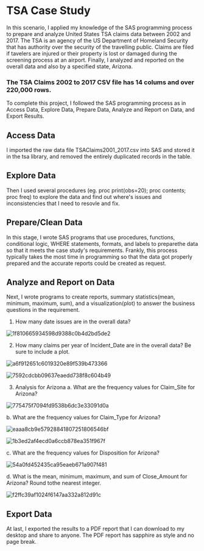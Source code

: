 # TSA Case Study
In this scenario, I applied my knowledge of the SAS programming process to prepare and analyze United States TSA claims data between 2002 and 2017. The TSA is an agency of the US Department of Homeland Security that has authority over the security of the travelling public. Claims are filed if tavelers are injured or their property is lost or damaged during the screening process at an airport. Finally, I analyzed and reported on the overall data and also by a specified state, Arizona.

### The TSA Claims 2002 to 2017 CSV file has 14 colums and over 220,000 rows. 

To complete this project, I followed the SAS programming process as in Access Data, Explore Data, Prepare Data, Analyze and Report on Data, and Export Results. 

## Access Data
I imported the raw data file TSAClaims2001_2017.csv into SAS and stored it in the tsa library, and removed the entirely duplicated records in the table.

## Explore Data
Then I used several procedures (eg. proc print(obs=20); proc contents; proc freq) to explore the data and find out where's issues and inconsistencies that I need to resovle and fix. 

## Prepare/Clean Data
In this stage, I wrote SAS programs that use procedures, functions, conditional logic, WHERE statements, formats, and labels to preparethe data so that it meets the case study's requirements. Frankly, this process typically takes the most time in programming so that the data got properly prepared and the accurate reports could be created as request.

## Analyze and Report on Data
Next, I wrote programs to create reports, summary statistics(mean, minimum, maximum, sum), and a visualization(plot) to answer the business questions in the requirement.

1. How many date issues are in the overall data?

![1f810665934598d9388c0b4d2bd5de2](https://user-images.githubusercontent.com/72532551/95487879-dfbbbd80-0962-11eb-9fc4-7965b07cd1dd.png)

2. How many claims per year of Incident_Date are in the overall data? Be sure to include a plot.

![a6f912651c6019320e89f539b473366](https://user-images.githubusercontent.com/72532551/95488676-d2eb9980-0963-11eb-8256-0a62c1ff661e.png)

![7592cdcbb09637eaedd738f8c604b49](https://user-images.githubusercontent.com/72532551/95488738-e72f9680-0963-11eb-92ec-e307eff6fadd.png)

3. Analysis for Arizona
  a. What are the frequency values for Claim_Site for Arizona?

![775475f7094fd9538b6dc3e33091d0a](https://user-images.githubusercontent.com/72532551/95488773-f1519500-0963-11eb-8760-b697b2b9a468.png)
  
  b. What are the frequency values for Claim_Type for Arizona?

![eaaa8cb9e57928841807251806546bf](https://user-images.githubusercontent.com/72532551/95488814-ff9fb100-0963-11eb-9bc7-2ef3ed649e54.png)

![1b3ed2af4ecd0a6ccb878ea351f967f](https://user-images.githubusercontent.com/72532551/95488837-07f7ec00-0964-11eb-8818-61c9be837b53.png)
  
  c. What are the frequency values for Disposition for Arizona?

![54a0fd452435ca95eaeb671a907f481](https://user-images.githubusercontent.com/72532551/95488864-10502700-0964-11eb-95dd-b657a104223e.png)
  
  d. What is the mean, minimum, maximum, and sum of Close_Amount for Arizona? Round tothe nearest integer.

![f2ffc39af1024f6147aa332a812d91c](https://user-images.githubusercontent.com/72532551/95488899-1a722580-0964-11eb-8f58-4fc374e803b0.png)
  
## Export Data
At last, I exported the results to a PDF report that I can download to my desktop and share to anyone. The PDF report has sapphire as style and no page break.
